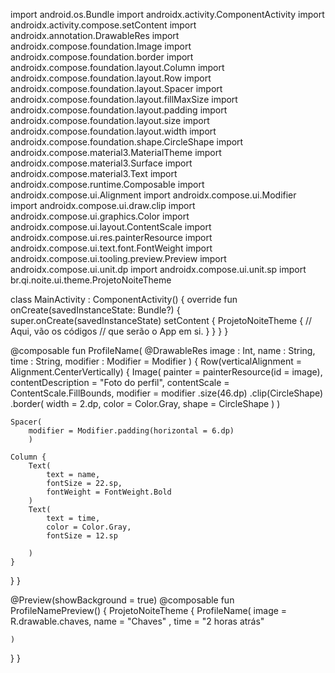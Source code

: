 import android.os.Bundle
import androidx.activity.ComponentActivity
import androidx.activity.compose.setContent
import androidx.annotation.DrawableRes
import androidx.compose.foundation.Image
import androidx.compose.foundation.border
import androidx.compose.foundation.layout.Column
import androidx.compose.foundation.layout.Row
import androidx.compose.foundation.layout.Spacer
import androidx.compose.foundation.layout.fillMaxSize
import androidx.compose.foundation.layout.padding
import androidx.compose.foundation.layout.size
import androidx.compose.foundation.layout.width
import androidx.compose.foundation.shape.CircleShape
import androidx.compose.material3.MaterialTheme
import androidx.compose.material3.Surface
import androidx.compose.material3.Text
import androidx.compose.runtime.Composable
import androidx.compose.ui.Alignment
import androidx.compose.ui.Modifier
import androidx.compose.ui.draw.clip
import androidx.compose.ui.graphics.Color
import androidx.compose.ui.layout.ContentScale
import androidx.compose.ui.res.painterResource
import androidx.compose.ui.text.font.FontWeight
import androidx.compose.ui.tooling.preview.Preview
import androidx.compose.ui.unit.dp
import androidx.compose.ui.unit.sp
import br.qi.noite.ui.theme.ProjetoNoiteTheme

class MainActivity : ComponentActivity() {
override fun onCreate(savedInstanceState: Bundle?) {
super.onCreate(savedInstanceState)
setContent {
ProjetoNoiteTheme {
// Aqui, vão os códigos
// que serão o App em si.
}
}
}
}

@composable
fun ProfileName(
@DrawableRes image : Int,
name : String,
time : String,
modifier : Modifier = Modifier
) {
Row(verticalAlignment = Alignment.CenterVertically) {
Image(
painter = painterResource(id = image),
contentDescription = "Foto do perfil",
contentScale = ContentScale.FillBounds,
modifier = modifier
.size(46.dp)
.clip(CircleShape)
.border(
width = 2.dp,
color = Color.Gray,
shape = CircleShape
)
)

    Spacer(
        modifier = Modifier.padding(horizontal = 6.dp)
        )

    Column {
        Text(
            text = name,
            fontSize = 22.sp,
            fontWeight = FontWeight.Bold
        )
        Text(
            text = time,
            color = Color.Gray,
            fontSize = 12.sp

        )
    }
}
}

@Preview(showBackground = true)
@composable
fun ProfileNamePreview() {
ProjetoNoiteTheme {
ProfileName(
image = R.drawable.chaves,
name = "Chaves" ,
time = "2 horas atrás"

    )
}
}
